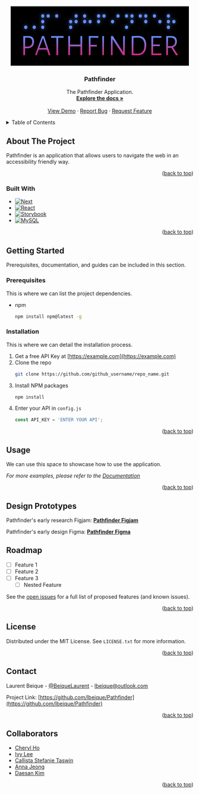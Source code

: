 <a name="readme-top"></a>


<!-- PROJECT LOGO -->
<br />
<div align="center">
  <a href="https://github.com/lbeique/Pathfinder">
    <img src="images/logo.jpg" alt="Pathfinder Logo" width="480" height="160">
  </a>

<h3 align="center">Pathfinder</h3>

  <p align="center">
    The Pathfinder Application.
    <br />
    <a href="https://github.com/lbeique/Pathfinder"><strong>Explore the docs »</strong></a>
    <br />
    <br />
    <a href="https://github.com/lbeique/Pathfinder">View Demo</a>
    ·
    <a href="https://github.com/lbeique/Pathfinder/issues">Report Bug</a>
    ·
    <a href="https://github.com/lbeique/Pathfinder/issues">Request Feature</a>
  </p>
</div>



<!-- TABLE OF CONTENTS -->
<details>
  <summary>Table of Contents</summary>
  <ol>
    <li>
      <a href="#about-the-project">About The Project</a>
      <ul>
        <li><a href="#built-with">Built With</a></li>
      </ul>
    </li>
    <li>
      <a href="#getting-started">Getting Started</a>
      <ul>
        <li><a href="#prerequisites">Prerequisites</a></li>
        <li><a href="#installation">Installation</a></li>
      </ul>
    </li>
    <li><a href="#usage">Usage</a></li>
    <li><a href="#roadmap">Roadmap</a></li>
    <li><a href="#contributing">Contributing</a></li>
    <li><a href="#license">License</a></li>
    <li><a href="#contact">Contact</a></li>
    <li><a href="#Collaborators">Collaborators</a></li>
  </ol>
</details>



<!-- ABOUT THE PROJECT -->
## About The Project

Pathfinder is an application that allows users to navigate the web in an accessibility friendly way.


<p align="right">(<a href="#readme-top">back to top</a>)</p>



### Built With

* [![Next][Next.js]][Next-url]
* [![React][React.js]][React-url]
* [![Storybook][Storybook.js]][Storybook-url]
* [![MySQL][MySQL]][MySQL-url]

<p align="right">(<a href="#readme-top">back to top</a>)</p>



<!-- GETTING STARTED -->
## Getting Started

Prerequisites, documentation, and guides can be included in this section.

### Prerequisites

This is where we can list the project dependencies.

* npm
  ```sh
  npm install npm@latest -g
  ```

### Installation

This is where we can detail the installation process.

1. Get a free API Key at [https://example.com](https://example.com)
2. Clone the repo
   ```sh
   git clone https://github.com/github_username/repo_name.git
   ```
3. Install NPM packages
   ```sh
   npm install
   ```
4. Enter your API in `config.js`
   ```js
   const API_KEY = 'ENTER YOUR API';
   ```

<p align="right">(<a href="#readme-top">back to top</a>)</p>



<!-- USAGE EXAMPLES -->
## Usage

We can use this space to showcase how to use the application.

_For more examples, please refer to the [Documentation](https://example.com)_

<p align="right">(<a href="#readme-top">back to top</a>)</p>


<!-- DESIGN DOCUMENTS -->
## Design Prototypes

Pathfinder's early research Figjam:
<a href="https://www.figma.com/file/5uhAAMwg8mkt4xLeN6tnzy/Research"><strong>Pathfinder Figjam</strong></a>

Pathfinder's early design Figma:
<a href="https://www.figma.com/file/9d94dbWawYK0n9Iy2kdOn9/Design?node-id=0%3A1"><strong>Pathfinder Figma</strong></a>

<!-- ROADMAP -->
## Roadmap

- [ ] Feature 1
- [ ] Feature 2
- [ ] Feature 3
    - [ ] Nested Feature

See the [open issues](https://github.com/github_username/repo_name/issues) for a full list of proposed features (and known issues).

<p align="right">(<a href="#readme-top">back to top</a>)</p>



<!-- LICENSE -->
## License

Distributed under the MIT License. See `LICENSE.txt` for more information.

<p align="right">(<a href="#readme-top">back to top</a>)</p>



<!-- CONTACT -->
## Contact

Laurent Beique - [@BeiqueLaurent](https://twitter.com/BeiqueLaurent) - lbeique@outlook.com

Project Link: [https://github.com/lbeique/Pathfinder](https://github.com/lbeique/Pathfinder)

<p align="right">(<a href="#readme-top">back to top</a>)</p>



<!-- Collaborators -->
## Collaborators

* [Cheryl Ho](https://twitter.com/BeiqueLaurent)
* [Ivy Lee](https://twitter.com/BeiqueLaurent)
* [Callista Stefanie Taswin](https://twitter.com/BeiqueLaurent)
* [Anna Jeong](https://twitter.com/BeiqueLaurent)
* [Daesan Kim](https://twitter.com/BeiqueLaurent)

<p align="right">(<a href="#readme-top">back to top</a>)</p>



<!-- MARKDOWN LINKS & IMAGES -->
[Next.js]: https://img.shields.io/badge/next.js-20232A?style=for-the-badge&logo=nextdotjs&logoColor=white
[Next-url]: https://nextjs.org/
[React.js]: https://img.shields.io/badge/React-20232A?style=for-the-badge&logo=react&logoColor=61DAFB
[React-url]: https://reactjs.org/
[Storybook.js]: https://img.shields.io/badge/Storybook-20232A?style=for-the-badge&logo=storybook&logoColor=FF4785
[Storybook-url]: https://storybook.js.org/
[MySQL]: https://img.shields.io/badge/MySQL-20232A?style=for-the-badge&logo=mysql&logoColor=035480
[MySQL-url]: https://www.mysql.com/

